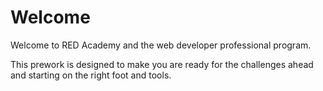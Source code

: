 # Welcome

Welcome to RED Academy and the web developer professional program.

This prework is designed to make you are ready for the challenges ahead and starting on the right foot and tools.